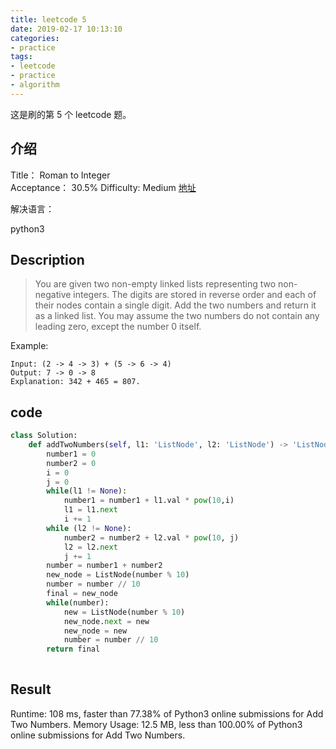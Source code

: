 ```yaml
---
title: leetcode 5
date: 2019-02-17 10:13:10
categories:
- practice
tags:
- leetcode
- practice
- algorithm
---
```

这是刷的第 5 个 leetcode 题。

<!-- more -->

## 介绍

Title：
Roman to Integer    
Acceptance：
30.5%
Difficulty:
Medium
[地址](https://leetcode.com/problems/add-two-numbers/)

解决语言：

python3

## Description
>You are given two non-empty linked lists representing two non-negative integers. The digits are stored in reverse order and each of their nodes contain a single digit. Add the two numbers and return it as a linked list.
You may assume the two numbers do not contain any leading zero, except the number 0 itself.

Example:

	Input: (2 -> 4 -> 3) + (5 -> 6 -> 4)
	Output: 7 -> 0 -> 8
	Explanation: 342 + 465 = 807.
	
## code

```python
class Solution:
    def addTwoNumbers(self, l1: 'ListNode', l2: 'ListNode') -> 'ListNode':
        number1 = 0
        number2 = 0
        i = 0
        j = 0
        while(l1 != None):
            number1 = number1 + l1.val * pow(10,i)
            l1 = l1.next
            i += 1
        while (l2 != None):
            number2 = number2 + l2.val * pow(10, j)
            l2 = l2.next
            j += 1
        number = number1 + number2
        new_node = ListNode(number % 10)
        number = number // 10
        final = new_node
        while(number):
            new = ListNode(number % 10)
            new_node.next = new
            new_node = new
            number = number // 10
        return final
			
```

## Result

Runtime: 108 ms, faster than 77.38% of Python3 online submissions for Add Two Numbers.
Memory Usage: 12.5 MB, less than 100.00% of Python3 online submissions for Add Two Numbers.